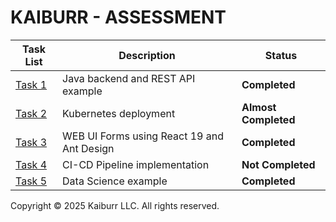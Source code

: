 # KAIBURR - ASSESSMENT

| **Task List**                                                            | **Description**                            | **Status**        |
| ------------------------------------------------------------------------ | ------------------------------------------ | ----------------- |
| [Task 1](https://github.com/adithyarjndrn/Kaiburr-2025/tree/main/Task_1) | Java backend and REST API example          | **Completed**     |
| [Task 2](https://github.com/adithyarjndrn/Kaiburr-2025/tree/main/Task_2) | Kubernetes deployment                      | **Almost Completed**     |
| [Task 3](https://github.com/adithyarjndrn/Kaiburr-2025/tree/main/Task_3) | WEB UI Forms using React 19 and Ant Design | **Completed**     |
| [Task 4](https://github.com/adithyarjndrn/Kaiburr-2025/tree/main/Task_4) | CI-CD Pipeline implementation              | **Not Completed** |
| [Task 5](https://github.com/adithyarjndrn/Kaiburr-2025/tree/main/Task_5) | Data Science example                       | **Completed**     |

Copyright © 2025 Kaiburr LLC. All rights reserved.

